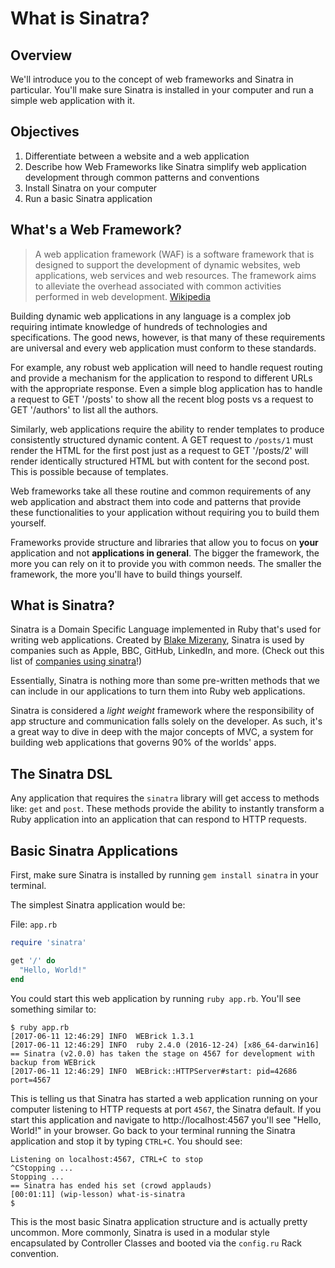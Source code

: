 # What is Sinatra?

## Overview

We'll introduce you to the concept of web frameworks and Sinatra in particular. You'll make sure Sinatra is installed in your computer and run a simple web application with it.

## Objectives

1. Differentiate between a website and a web application
2. Describe how Web Frameworks like Sinatra simplify web application development through common patterns and conventions
4. Install Sinatra on your computer
5. Run a basic Sinatra application

## What's a Web Framework?

> A web application framework (WAF) is a software framework that is designed to support the development of dynamic websites, web applications, web services and web resources. The framework aims to alleviate the overhead associated with common activities performed in web development. [Wikipedia](https://en.wikipedia.org/wiki/Web_application_framework)

Building dynamic web applications in any language is a complex job requiring intimate knowledge of hundreds of technologies and specifications. The good news, however, is that many of these requirements are universal and every web application must conform to these standards.

For example, any robust web application will need to handle request routing and provide a mechanism for the application to respond to different URLs with the appropriate response. Even a simple blog application has to handle a request to GET '/posts' to show all the recent blog posts vs a request to GET '/authors' to list all the authors.

Similarly, web applications require the ability to render templates to produce consistently structured dynamic content. A GET request to `/posts/1` must render the HTML for the first post just as a request to GET '/posts/2' will render identically structured HTML but with content for the second post. This is possible because of templates.

Web frameworks take all these routine and common requirements of any web application and abstract them into code and patterns that provide these functionalities to your application without requiring you to build them yourself.

Frameworks provide structure and libraries that allow you to focus on **your** application and not **applications in general**. The bigger the framework, the more you can rely on it to provide you with common needs. The smaller the framework, the more you'll have to build things yourself.

## What is Sinatra?

Sinatra is a Domain Specific Language implemented in Ruby that's used for writing web applications. Created by [Blake Mizerany](https://github.com/bmizerany), Sinatra is used by companies such as Apple, BBC, GitHub, LinkedIn, and more. (Check out this list of [companies using sinatra](http://www.sinatrarb.com/wild.html)!)

Essentially, Sinatra is nothing more than some pre-written methods that we can include in our applications to turn them into Ruby web applications.

Sinatra is considered a _light weight_ framework where the responsibility of app structure and communication falls solely on the developer. As such, it's a great way to dive in deep with the major concepts of MVC, a system for building web applications that governs 90% of the worlds' apps.

## The Sinatra DSL

Any application that requires the `sinatra` library will get access to methods like: `get` and `post`. These methods provide the ability to instantly transform a Ruby application into an application that can respond to HTTP requests.

## Basic Sinatra Applications

First, make sure Sinatra is installed by running `gem install sinatra` in your terminal.

The simplest Sinatra application would be:

File: `app.rb`

```ruby
require 'sinatra'

get '/' do
  "Hello, World!"
end
```


You could start this web application by running `ruby app.rb`. You'll see something similar to:

```
$ ruby app.rb
[2017-06-11 12:46:29] INFO  WEBrick 1.3.1
[2017-06-11 12:46:29] INFO  ruby 2.4.0 (2016-12-24) [x86_64-darwin16]
== Sinatra (v2.0.0) has taken the stage on 4567 for development with backup from WEBrick
[2017-06-11 12:46:29] INFO  WEBrick::HTTPServer#start: pid=42686 port=4567
```

This is telling us that Sinatra has started a web application running on your computer listening to HTTP requests at port `4567`, the Sinatra default. If you start this application and navigate to http://localhost:4567 you'll see "Hello, World!" in your browser. Go back to your terminal running the Sinatra application and stop it by typing `CTRL+C`. You should see:

```
Listening on localhost:4567, CTRL+C to stop
^CStopping ...
Stopping ...
== Sinatra has ended his set (crowd applauds)
[00:01:11] (wip-lesson) what-is-sinatra
$
```

This is the most basic Sinatra application structure and is actually pretty uncommon. More commonly, Sinatra is used in a modular style encapsulated by Controller Classes and booted via the `config.ru` Rack convention.
